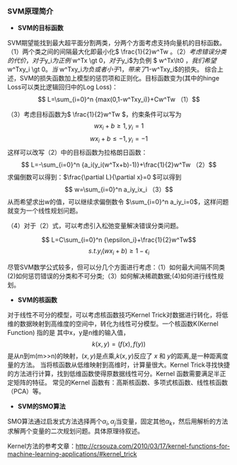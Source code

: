 ### SVM原理简介
* **SVM的目标函数**

SVM期望能找到最大超平面分割两类，分两个方面考虑支持向量机的目标函数。
（1）两个类之间的间隔最大化即最小化$ \frac{1}{2}w^Tw $。
（2）考虑错误分类的代价，对于$y_i$为正例$ w^Tx \gt 0$，对于$y_i$为负例 $ w^Tx\lt0 $，我们希望$ w^Txy_i \gt 0$。当$ w^Txy_i$为负或者小于1，带来了$1-w^Txy_i$的损失。
综合上述，SVM的损失函数加上模型的惩罚项和正则化。目标函数变为(其中的hinge Loss可以类比逻辑回归中的Log Loss)：
$$ L=\sum_{i=0}^n {max(0,1-w^Txy_i)}+Cw^Tw （1）$$


（3）考虑目标函数为$ \frac{1}{2}w^Tw $，约束条件可以写为
$$ wx_i+b \ge 1,y_i=1 $$
$$wx_i+b\le-1,y_i=-1 $$
这样可以改写（2）中的目标函数为拉格朗日函数：
$$ L=-\sum_{i=0}^n {a_i(y_i(w^Tx+b)-1)}+\frac{1}{2}w^Tw （2）$$
求偏倒数可以得到：$\frac{\partial L}{\partial x}=0 $可以得到
         $$ w=\sum_{i=0}^n a_iy_ix_i （3）$$
从而希望求出w的值，可以继续求偏倒数令
   $\sum_{i=0}^n a_iy_i=0$，这样问题就变为一个线性规划问题。

（4）对于（2）式，可以考虑引入松弛变量解决错误分类问题。

$$ L=C\sum_{i=0}^n {\epsilon_i}+\frac{1}{2}w^Tw$$
$$s.t. y_i(wx_i+b) \ge 1-\epsilon_i $$

尽管SVM数学公式较多，但可以分几个方面进行考虑：（1）如何最大间隔不同类(2)如何惩罚错误的分类和不可分类;（3）如何解决稀疏数据;(4)如何进行线性规划。
* **SVM的核函数**

对于线性不可分的模型，可以考虑核函数技巧Kernel Trick对数据进行转化，将低维的数据映射到高维度的空间中，转化为线性可分模型。一个核函数K(Kernel Function) 指的是 其中x，y是n维的输入值，$$k(x,y)=(f(x),f(y))$$是从n到m(m>>n)的映射，$(x,y)$是点乘,$k(x,y)$反应了 $x$ 和 $y$的距离,是一种距离度量的方法。
当将核函数从低维映射到高维时，计算量很大。Kernel Trick寻找快捷的方法进行计算，找到低维函数使得原数据线性可分。Kernel 函数需要满足半正定矩阵的特征。
常见的Kernel 函数有：高斯核函数、多项式核函数、线性核函数（PCA）等。

* **SVM的SMO算法**

SMO算法通过启发式方法选择两个$α_i,α_j$当变量，固定其他$α_k$，然后用解析的方法求解两个变量的二次规划问题。具体原理待叙述。

Kernel方法的参考文章：http://crsouza.com/2010/03/17/kernel-functions-for-machine-learning-applications/#kernel_trick
